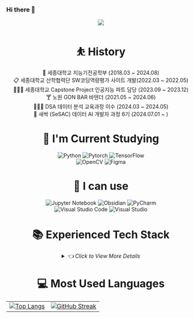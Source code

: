### Hi there 👋


   
<!-- Capsule-Render -->           
<div align=center>    
    
  <img src="https://capsule-render.vercel.app/api?type=waving&height=300&color=gradient&text=Chang%20Hyeon%20Park&textBg=false&section=header&reversal=false" />              
     
 # ⛹ History 
     
🏫 세종대학교 지능기전공학부 (2018.03 ~ 2024.08) </br>
📋 세종대학교 산학협력단 SW코딩역량평가 사이트 개발(2022.03 ~ 2022.05) </br>
🧑🏽‍💻 세종대학교 Capstone Project 인공지능 파트 담당 (2023.09 ~ 2023.12) </br> 
🍸 노원 GON BAR 바텐더 (2021.05 ~ 2024.06) </br>
🧑🏽‍💻 DSA 데이터 분석 교육과정 이수 (2024.03 ~ 2024.05) </br>
🌱 새싹 (SeSAC) 데이터 AI 개발자 과정 6기 (2024.07.01 ~ ) </br>  



#  🌱 I'm Current Studying 

<!-- Current Studying Languages -->

![Python](https://img.shields.io/badge/python-3670A0?style=for-the-badge&logo=python&logoColor=ffdd54)
![Pytorch](https://img.shields.io/badge/Pytorch-EE4C2C?style=for-the-badge&logo=pytorch&logoColor=white)
![TensorFlow](https://img.shields.io/badge/TensorFlow-%23FF6F00.svg?style=for-the-badge&logo=TensorFlow&logoColor=white)  
![OpenCV](https://img.shields.io/badge/opencv-%23white.svg?style=for-the-badge&logo=opencv&logoColor=white)
![Figma](https://img.shields.io/badge/figma-%23F24E1E.svg?style=for-the-badge&logo=figma&logoColor=white)

#  🎯 I can use

![Jupyter Notebook](https://img.shields.io/badge/jupyter-%23FA0F00.svg?style=for-the-badge&logo=jupyter&logoColor=white)
![Obsidian](https://img.shields.io/badge/Obsidian-%23483699.svg?style=for-the-badge&logo=obsidian&logoColor=white)
![PyCharm](https://img.shields.io/badge/pycharm-143?style=for-the-badge&logo=pycharm&logoColor=black&color=black&labelColor=green)  
![Visual Studio Code](https://img.shields.io/badge/Visual%20Studio%20Code-0078d7.svg?style=for-the-badge&logo=visual-studio-code&logoColor=white)
![Visual Studio](https://img.shields.io/badge/Visual%20Studio-5C2D91.svg?style=for-the-badge&logo=visual-studio&logoColor=white)

#  📚 Experienced Tech Stack 

<details>
<summary>
  <i>👈 Click to View More Details</i>
</summary>



<!-- Experienced Tech Stack -->
### Data
![MySQL](https://img.shields.io/badge/MySQL-00000F?style=for-the-badge&logo=mysql&logoColor=white)
![Keras](https://img.shields.io/badge/Keras-%23D00000.svg?style=for-the-badge&logo=Keras&logoColor=white)
![Matplotlib](https://img.shields.io/badge/Matplotlib-%23ffffff.svg?style=for-the-badge&logo=Matplotlib&logoColor=black)
![Plotly](https://img.shields.io/badge/Plotly-%233F4F75.svg?style=for-the-badge&logo=plotly&logoColor=white)  
![Pandas](https://img.shields.io/badge/pandas-%23150458.svg?style=for-the-badge&logo=pandas&logoColor=white)
![NumPy](https://img.shields.io/badge/numpy-%23013243.svg?style=for-the-badge&logo=numpy&logoColor=white)
![scikit-learn](https://img.shields.io/badge/scikit--learn-%23F7931E.svg?style=for-the-badge&logo=scikit-learn&logoColor=white)
![SciPy](https://img.shields.io/badge/SciPy-%230C55A5.svg?style=for-the-badge&logo=scipy&logoColor=%white)
    
### FrontEnd
![HTML](https://img.shields.io/badge/HTML-239120?style=for-the-badge&logo=html5&logoColor=white)
![CSS](https://img.shields.io/badge/CSS-239120?&style=for-the-badge&logo=css3&logoColor=white)
![js](https://img.shields.io/badge/JavaScript-F7DF1E?style=for-the-badge&logo=JavaScript&logoColor=white) 


### Game Development
![Unity](https://img.shields.io/badge/Unity-100000?style=for-the-badge&logo=unity&logoColor=white)
![C#](https://img.shields.io/badge/C%23-239120?style=for-the-badge&logo=c-sharp&logoColor=white) 
![C++](https://img.shields.io/badge/C%2B%2B-00599C?style=for-the-badge&logo=c%2B%2B&logoColor=white)

### ETC
![C](https://img.shields.io/badge/C-00599C?style=for-the-badge&logo=c&logoColor=white)
![Git](https://img.shields.io/badge/Git-F05032?style=for-the-badge&logo=git&logoColor=white)
![Github](https://img.shields.io/badge/Github-181717?style=for-the-badge&logo=github&logoColor=white)
![Googleanalytics](https://img.shields.io/badge/googleanalytics-E37400?style=for-the-badge&logo=googleanalytics&logoColor=white)

</details>

# 💻 Most Used Languages

<!-- Most Used Language -->
<table>
  <tr>
    <td>
      <a href="https://github.com/anuraghazra/github-readme-stats">
        <img src="https://github-readme-stats.vercel.app/api/top-langs/?username=Chang-Hyeon-Park" alt="Top Langs">
      </a>
    </td>
    <td>
      <a href="https://git.io/streak-stats">
        <img src="https://streak-stats.demolab.com/?user=Chang-Hyeon-Park" alt="GitHub Streak">
      </a>
    </td>
  </tr>
</table>





</div>

<!-- Solved.ac
[![Solved.ac Profile](http://mazassumnida.wtf/api/v2/generate_badge?boj=eeooo3)](https://solved.ac/eeooo3/)
-->

<!-- GitHub Stats
![K-Junyyy's GitHub stats](https://github-readme-stats.vercel.app/api?username=Chang-Hyeon-Park&show_icons=true&theme=gruvbox)
-->

